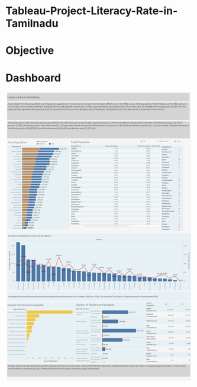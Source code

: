 # Tableau-Project-Literacy-Rate-in-Tamilnadu
# Objective

# Dashboard
![Literacy rate in Tamilnadu](https://github.com/NandanaAnup/Tableau-Project-Literacy-Rate-in-Tamilnadu/blob/main/Literacy%20Rate%20in%20Tamilnadu.png)
